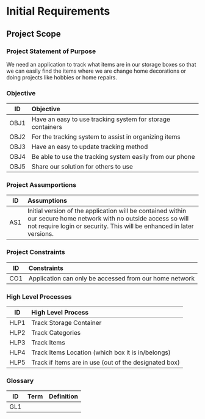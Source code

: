 # Initial Requirements

## Project Scope
### Project Statement of Purpose
We need an application to track what items are in our storage boxes so that we can easily find the items where we are change home decorations or doing projects like hobbies or home repairs.

### Objective
| ID | Objective |
|:---:|:---|
|OBJ1| Have an easy to use tracking system for storage containers |
|OBJ2| For the tracking system to assist in organizing items|
|OBJ3| Have an easy to update tracking method |
|OBJ4| Be able to use the tracking system easily from our phone|
|OBJ5| Share our solution for others to use|

### Project Assumportions
| ID | Assumptions |
|:---:|:---|
|AS1|Initial version of the application will be contained within our secure home network with no outside access so will not require login or security.  This will be enhanced in later versions.|

### Project Constraints
| ID | Constraints|
|:---:|:---|
|CO1|Application can only be accessed from our home network|


### High Level Processes
| ID | High Level Process |
|:---:|:---|
|HLP1|Track Storage Container|
|HLP2|Track Categories|
|HLP3|Track Items|
|HLP4|Track Items Location (which box it is in/belongs)|
|HLP5|Track if Items are in use (out of the designated box)|

### Glossary
| ID | Term | Definition |
|:---:|:---|:---|
|GL1|||